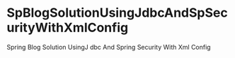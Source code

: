 # SpBlogSolutionUsingJdbcAndSpSecurityWithXmlConfig
Spring Blog Solution UsingJ dbc And Spring  Security With Xml Config
